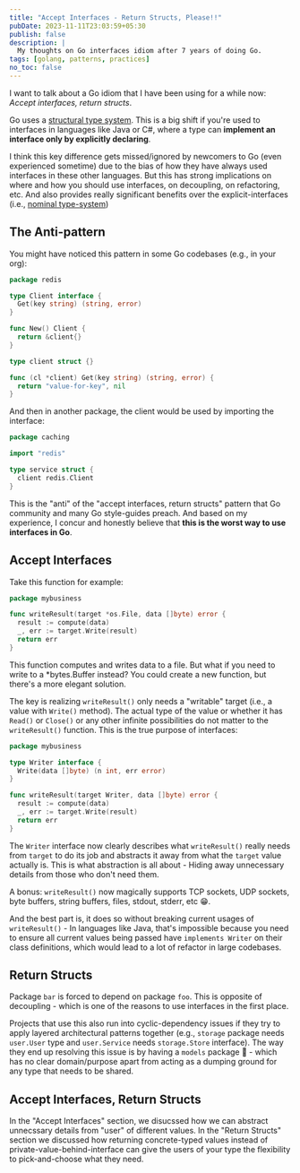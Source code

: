 ```yaml
---
title: "Accept Interfaces - Return Structs, Please!!"
pubDate: 2023-11-11T23:03:59+05:30
publish: false
description: |
  My thoughts on Go interfaces idiom after 7 years of doing Go.
tags: [golang, patterns, practices]
no_toc: false
---
```


I want to talk about a Go idiom that I have been using for a while now: _Accept interfaces, return structs_.

Go uses a [structural type system](https://en.wikipedia.org/wiki/Structural_type_system). This is a big shift if you're used to interfaces in languages like Java or C#, where a type can **implement an interface only by explicitly declaring**.

I think this key difference gets missed/ignored by newcomers to Go (even experienced sometime) due to the bias of how they have always used interfaces in these other languages. But this has strong implications on where and how you should use interfaces, on decoupling, on refactoring, etc. And also provides really significant benefits over the explicit-interfaces (i.e., [nominal type-system](https://en.wikipedia.org/wiki/Nominal_type_system))

## The Anti-pattern

You might have noticed this pattern in some Go codebases (e.g., in your org):

```go
package redis

type Client interface {
  Get(key string) (string, error)
}

func New() Client {
  return &client{}
}

type client struct {}

func (cl *client) Get(key string) (string, error) {
  return "value-for-key", nil
}
```

And then in another package, the client would be used by importing the interface:

```go
package caching

import "redis"

type service struct {
  client redis.Client
}
```

This is the "anti" of the "accept interfaces, return structs" pattern that Go community and many Go style-guides preach. And based on my experience, I concur and honestly believe that **this is the worst way to use interfaces in Go**.

## Accept Interfaces

Take this function for example:

```go
package mybusiness

func writeResult(target *os.File, data []byte) error {
  result := compute(data)
  _, err := target.Write(result)
  return err
}
```

This function computes and writes data to a file. But what if you need to write to a *bytes.Buffer instead? You could create a new function, but there's a more elegant solution.

The key is realizing `writeResult()` only needs a "writable" target (i.e., a value with `Write()` method). The actual type of the value or whether it has `Read()` or `Close()` or any other infinite possibilities do not matter to the `writeResult()` function. This is the true purpose of interfaces:

```go
package mybusiness

type Writer interface {
  Write(data []byte) (n int, err error)
}

func writeResult(target Writer, data []byte) error {
  result := compute(data)
  _, err := target.Write(result)
  return err
}
```

The `Writer` interface now clearly describes what `writeResult()` really needs from `target` to do its job and abstracts it away from what the `target` value actually is. This is what abstraction is all about - Hiding away unnecessary details from those who don't need them.

A bonus: `writeResult()` now magically supports TCP sockets, UDP sockets, byte buffers, string buffers, files, stdout, stderr, etc 😁.

And the best part is, it does so without breaking current usages of `writeResult()` - In languages like Java, that's impossible because you need to ensure all current values being passed have `implements Writer` on their class definitions, which would lead to a lot of refactor in large codebases.

## Return Structs

Package `bar` is forced to depend on package `foo`. This is opposite of decoupling - which is one of the reasons to use interfaces in the first place.

Projects that use this also run into cyclic-dependency issues if they try to apply layered architectural patterns together (e.g., `storage` package needs `user.User` type and `user.Service` needs `storage.Store` interface). The way they end up resolving this issue is by having a `models` package 🤦 - which has no clear domain/purpose apart from acting as a dumping ground for any type that needs to be shared.

## Accept Interfaces, Return Structs

In the "Accept Interfaces" section, we disucssed how we can abstract unnecssary details from "user" of different values. In the "Return Structs" section we discussed how returning concrete-typed values instead of private-value-behind-interface can give the users of your type the flexibility to pick-and-choose what they need.
